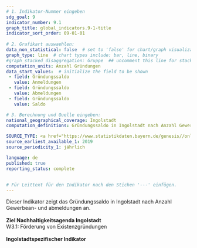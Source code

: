 ```yaml
---
# 1. Indikator-Nummer eingeben 
sdg_goal: 9 
indicator_number: 9.1
graph_title: global_indicators.9-1-title
indicator_sort_order: 09-01-01
 
# 2. Grafikart auswaehlen: 
data_non_statistical: false  # set to 'false' for chart/graph visualization 
graph_type: line  # chart types include: bar, line, binary 
#graph_stacked_disaggregation: Gruppe  ## uncomment this line for stacked bars. eplace 'Geschlecht' with the field of aggregation. 
computation_units: Anzahl Gründungen
data_start_values:  # initialize the field to be shown  
 - field: Gründungssaldo 
   value: Anmeldungen 
 - field: Gründungssaldo 
   value: Abmeldungen
 - field: Gründungssaldo
   value: Saldo

# 3. Berechnung und Quelle eingeben: 
national_geographical_coverage: Ingolstadt 
computation_definitions: Gründungssaldo in Ingolstadt nach Anzahl Gewerbean- und abmeldungen

SOURCE_TYPE: <a href="https://www.statistikdaten.bayern.de/genesis//online?operation=table&code=52311-905z&bypass=true&levelindex=1&levelid=1727101171691#abreadcrumb">Bayerisches Landesamt für Statistik</a> # data source  
source_earliest_available_1: 2019
source_periodicity_1: jährlich

language: de   
published: true 
reporting_status: complete
 
 
# Für Leittext für den Indikator nach den Stichen '---' einfügen. 
---
```

Dieser Indikator zeigt das Gründungssaldo in Ingolstadt nach Anzahl Gewerbean- und abmeldungen an.<br>
<br>
<b>Ziel Nachhaltigkeitsagenda Ingolstadt</b><br>
W3.1: Förderung von Existenzgründungen<br>
<br>
<b>Ingolstadtspezifischer Indikator</b>
